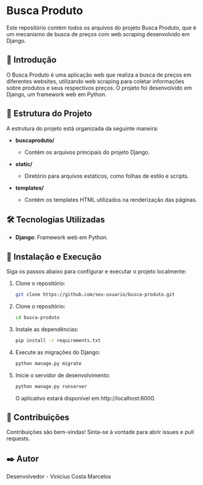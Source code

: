 # Busca Produto

Este repositório contém todos os arquivos do projeto Busca Produto, que é um mecanismo de busca de preços com web scraping desenvolvido em Django.

## 🚀 Introdução

O Busca Produto é uma aplicação web que realiza a busca de preços em diferentes websites, utilizando web scraping para coletar informações sobre produtos e seus respectivos preços. O projeto foi desenvolvido em Django, um framework web em Python.

## 📂 Estrutura do Projeto

A estrutura do projeto está organizada da seguinte maneira:

- **buscaproduto/**
  - Contém os arquivos principais do projeto Django.

- **static/**
  - Diretório para arquivos estáticos, como folhas de estilo e scripts.

- **templates/**
  - Contém os templates HTML utilizados na renderização das páginas.

## 🛠️ Tecnologias Utilizadas

- **Django**: Framework web em Python.

## 🔧 Instalação e Execução

Siga os passos abaixo para configurar e executar o projeto localmente:

1. Clone o repositório:

   ```bash
   git clone https://github.com/seu-usuario/busca-produto.git
   ```

2. Clone o repositório:

   ```bash
   cd busca-produto
   ```

3. Instale as dependências:

   ```bash
   pip install -r requirements.txt
   ```

4. Execute as migrações do Django:

   ```bash
   python manage.py migrate
   ```

5. Inicie o servidor de desenvolvimento:

   ```bash
   python manage.py runserver
   ```
   O aplicativo estará disponível em http://localhost:8000.

## 📌 Contribuições
Contribuições são bem-vindas! Sinta-se à vontade para abrir issues e pull requests.

## ✒️ Autor
Desenvolvedor - Vinicius Costa Marcelos
